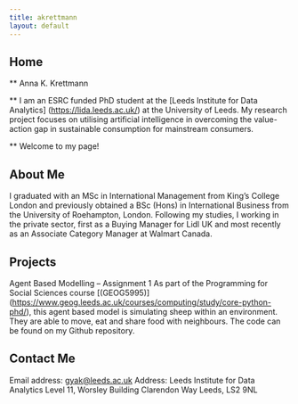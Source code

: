 ```yaml
---
title: akrettmann
layout: default
---
```


## Home

** Anna K. Krettmann 

** I am an ESRC funded PhD student at the [Leeds Institute for Data Analytics] (https://lida.leeds.ac.uk/) at the University of Leeds. 
My research project focuses on utilising artificial intelligence in overcoming the value-action gap in sustainable consumption for mainstream consumers. 

** Welcome to my page! 
 
## About Me
I graduated with an MSc in International Management from King’s College London and previously obtained a BSc (Hons) in International Business from the University of Roehampton, London. Following my studies, I working in the private sector, first as a Buying Manager for Lidl UK and most recently as an Associate Category Manager at Walmart Canada. 
 
## Projects
Agent Based Modelling – Assignment 1 
As part of the Programming for Social Sciences course [(GEOG5995)] (https://www.geog.leeds.ac.uk/courses/computing/study/core-python-phd/), this agent based model is simulating sheep within an environment. They are able to move, eat and share food with neighbours. 
The code can be found on my Github repository. 
 
 
## Contact Me 
Email address: gyak@leeds.ac.uk
Address: 
Leeds Institute for Data Analytics 
Level 11, Worsley Building 
Clarendon Way
Leeds, LS2 9NL
